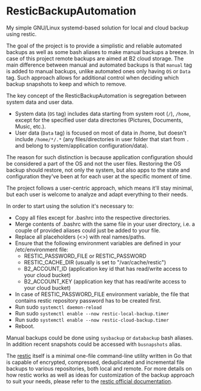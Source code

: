 # ResticBackupAutomation
My simple GNU/Linux systemd-based solution for local and cloud backup using restic.

The goal of the project is to provide a simplistic and reliable automated backups as well as some bash aliases to make manual backups a breeze. In case of this project remote backups are aimed at B2 cloud storage. The main difference between manual and automated backups is that `manual` tag is added to manual backups, unlike automated ones only having `OS` or `Data` tag. Such approach allows for additional control when deciding which backup snapshots to keep and which to remove.

The key concept of the ResticBackupAutomation is segregation between system data and user data.
* System data (`OS` tag) includes data starting from system root (`/`), `/home`, except for the specified user data directories (Pictures, Documents, Music, etc.).
* User data (`Data` tag)  is focused on most of data in /home, but doesn't include `/home/*/.*` (any files/directories in user folder that start from `.` and belong to system/application configuration/data).

The reason for such distinction is because application configuration should be considered a part of the OS and not the user files. Restoring the OS backup should restore, not only the system, but also apps to the state and configuration they've been at for each user at the specific moment of time.

The project follows a user-centric approach, which means it'll stay minimal, but each user is welcome to analyze and adapt everything to their needs.

In order to start using the solution it's necessary to:
* Copy all files except for .bashrc into the respective directories.
* Merge contents of .bashrc with the same file in your user directory, i.e. a couple of provided aliases could just be added to your file.
* Replace all placeholders (<>) with real names/paths.
* Ensure that the following environment variables are defined in your /etc/environment file:
    * RESTIC_PASSWORD_FILE or RESTIC_PASSWORD
    * RESTIC_CACHE_DIR (usually is set to "/var/cache/restic")
    * B2_ACCOUNT_ID (application key id that has read/write access to your cloud bucket)
    * B2_ACCOUNT_KEY (application key that has read/write access to your cloud bucket)
* In case of RESTIC_PASSWORD_FILE environment variable, the file that contains restic repository password has to be created first.
* Run sudo `systemctl daemon-reload`
* Run sudo `systemctl enable --now restic-local-backup.timer`
* Run sudo `systemctl enable --now restic-cloud-backup.timer`
* Reboot.

Manual backups could be done using `sysbackup` or `databackup` bash aliases. In addition recent snapshots could be accessed with `busnapshots` alias.

The [restic](https://restic.net/) itself is a minimal one-file command-line utility written in Go that is capable of encrypted, compressed, deduplicated and incremental file backups to various repositories, both local and remote.
For more details on how restic works as well as ideas for customization of the backup approach to suit your needs, please refer to the [restic official documentation](https://restic.readthedocs.io/en/stable/).
